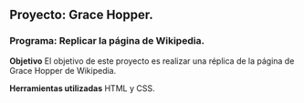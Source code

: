 ## Proyecto: Grace Hopper.
### Programa: Replicar la página de Wikipedia.

**Objetivo**
El objetivo de este proyecto es realizar una réplica de la página de Grace Hopper de Wikipedia.

**Herramientas utilizadas**
HTML y CSS.